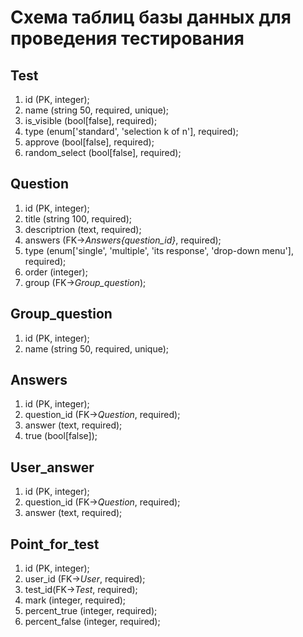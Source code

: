 # Схема таблиц базы данных для проведения тестирования

## Test

1. id (PK, integer);
2. name (string 50, required, unique);
3. is_visible (bool[false], required);
4. type (enum['standard', 'selection k of n'], required);
5. approve (bool[false], required);
6. random_select (bool[false], required);

## Question

1. id (PK, integer);
2. title (string 100, required);
3. descriptrion (text, required);
4. answers (FK->*Answers{question_id}*, required);
5. type (enum['single', 'multiple', 'its response', 'drop-down menu'], required);
6. order (integer);
7. group (FK->*Group_question*);

## Group_question

1. id (PK, integer);
2. name (string 50, required, unique);

## Answers

1. id (PK, integer);
2. question_id (FK->*Question*, required);
3. answer (text, required);
4. true (bool[false]);

## User_answer

1. id (PK, integer);
2. question_id (FK->*Question*, required);
3. answer (text, required);

## Point_for_test

1. id (PK, integer);
2. user_id (FK->*User*, required);
3. test_id(FK->*Test*, required);
4. mark (integer, required);
5. percent_true (integer, required);
6. percent_false (integer, required);